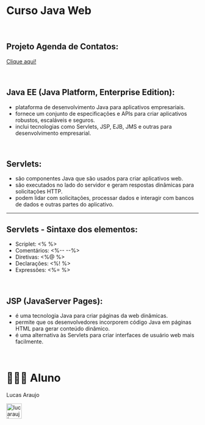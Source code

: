 # Curso Java Web

<br>

## Projeto Agenda de Contatos:

[Clique aqui!](https://github.com/lucarauj/Curso-Java-Web/tree/main/Projeto/Agenda)

<br>

## Java EE (Java Platform, Enterprise Edition):

- plataforma de desenvolvimento Java para aplicativos empresariais.
- fornece um conjunto de especificações e APIs para criar aplicativos robustos, escaláveis e seguros.
- inclui tecnologias como Servlets, JSP, EJB, JMS e outras para desenvolvimento empresarial.

<br>

## Servlets:

- são componentes Java que são usados para criar aplicativos web.
- são executados no lado do servidor e geram respostas dinâmicas para solicitações HTTP.
- podem lidar com solicitações, processar dados e interagir com bancos de dados e outras partes do aplicativo.

<hr>

## Servlets - Sintaxe dos elementos:

- Scriplet: <%   %>
- Comentários:  <%--   --%>
- Diretivas:  <%@   %>
- Declarações:  <%!   %>
- Expressões:  <%=   %>

<br>

## JSP (JavaServer Pages):

- é uma tecnologia Java para criar páginas da web dinâmicas.
- permite que os desenvolvedores incorporem código Java em páginas HTML para gerar conteúdo dinâmico.
- é uma alternativa às Servlets para criar interfaces de usuário web mais facilmente.

<br>

# 👨🏼‍🎓 Aluno

Lucas Araujo

<a href="https://www.linkedin.com/in/lucarauj"><img alt="lucarauj | LinkdeIN" width="40px" src="https://user-images.githubusercontent.com/43545812/144035037-0f415fc7-9f96-4517-a370-ccc6e78a714b.png" /></a>



 